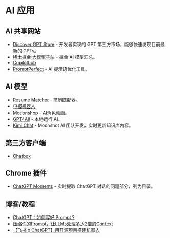 # AI 应用

## AI 共享网站

- [Discover GPT Store](https://www.gptshunter.com/) - 开发者实现的 GPT 第三方市场，能够快速发现目前最新的 GPTs。
- [稀土掘金·大模型子站](https://llm.juejin.cn/) - 掘金 AI 模型汇总。
- [Copilothub](https://app.copilothub.ai/copilots)
- [PromptPerfect](https://promptperfect.jina.ai/) - AI 提示语优化工具。

## AI 模型

- [Resume Matcher](https://github.com/srbhr/Resume-Matcher/) - 简历匹配器。
- [电报机器人](https://t.me/MishkaAI_bot)
- [Motionshop](https://modelscope.cn/studios/Damo_XR_Lab/motionshop/summary) - AI角色动画。
- [GPT4All](https://gpt4all.io/index.html) - 本地运行 AI。
- [Kimi Chat](https://kimi.moonshot.cn/) - Moonshot AI 团队开发，实时更新知识库内容。

## 第三方客户端

- [Chatbox](https://github.com/Bin-Huang/chatbox)

## Chrome 插件

- [ChatGPT Moments](https://chrome.google.com/webstore/detail/chatgpt-moments/ojnljjhlkdaipljdkfcikjigfafenlnp) - 实时提取 ChatGPT 对话的问题部分，列为目录。

## 博客/教程

- [ChatGPT：如何写好 Prompt ?](https://juejin.cn/post/7212924329427451962)
- [压缩你的Prompt，让LLMs处理多达2倍的Context](https://zhuanlan.zhihu.com/p/625440016)
- [【飞书 x ChatGPT】用开源项目搭建机器人](https://www.bilibili.com/video/BV11g4y1j74L/)